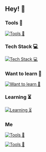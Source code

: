 ## Hey! 💾

### Tools 🔨

[![Tools 🔨](https://skillicons.dev/icons?i=git,gitlab,github,idea,vscode,ps,latex,jupyter&perline=3)](https://skillicons.dev)

### Tech Stack 💻

[![Tech Stack 💻](https://skillicons.dev/icons?i=c,cpp,bash,java,py,md&perline=3)](https://skillicons.dev)


### Want to learn 📖

[![Want to learn 📖](https://skillicons.dev/icons?i=aws,arduino,cs,dart,flutter,docker,firebase,flask,spring,tensorflow,swift,vim,dotnet&perline=3)](https://skillicons.dev)

### Learning ⏳

[![Learning ⏳](https://skillicons.dev/icons?i=rust&perline=3)](https://skillicons.dev)

### Me

[![Tools 🔨](https://skillicons.dev/icons?i=replit&perline=3)](https://skillicons.dev)

[![Tools 🔨](https://skillicons.dev/icons?i=linkedin&perline=3)](https://skillicons.dev)
